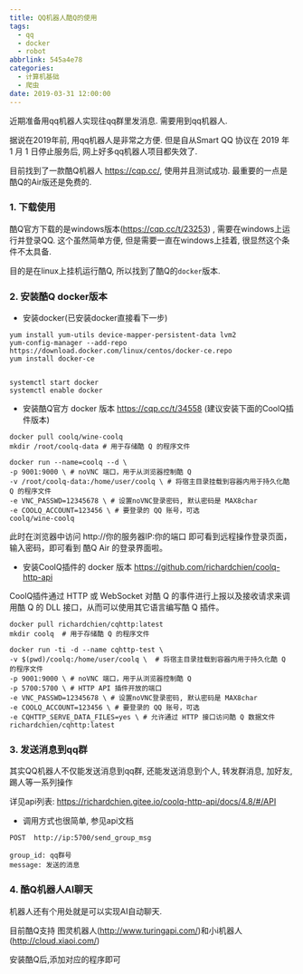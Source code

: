 ```yaml
---
title: QQ机器人酷Q的使用
tags:
  - qq
  - docker
  - robot
abbrlink: 545a4e78
categories:
  - 计算机基础
  - 爬虫
date: 2019-03-31 12:00:00
---
```




近期准备用qq机器人实现往qq群里发消息. 需要用到qq机器人.

据说在2019年前, 用qq机器人是非常之方便. 但是自从Smart QQ 协议在 2019 年 1 月 1 日停止服务后, 网上好多qq机器人项目都失效了.

目前找到了一款酷Q机器人 https://cqp.cc/, 使用并且测试成功.  最重要的一点是酷Q的Air版还是免费的.



<!-- more -->

### 1. 下载使用

酷Q官方下载的是windows版本(https://cqp.cc/t/23253) , 需要在windows上运行并登录QQ. 这个虽然简单方便, 但是需要一直在windows上挂着, 很显然这个条件不太具备.

目的是在linux上挂机运行酷Q, 所以找到了酷Q的`docker`版本.



### 2. 安装酷Q docker版本

+ 安装docker(已安装docker直接看下一步)

```shell
yum install yum-utils device-mapper-persistent-data lvm2
yum-config-manager --add-repo https://download.docker.com/linux/centos/docker-ce.repo
yum install docker-ce


systemctl start docker
systemctl enable docker
```



+ 安装酷Q官方 docker 版本  https://cqp.cc/t/34558 (建议安装下面的CoolQ插件版本)

```shell
docker pull coolq/wine-coolq
mkdir /root/coolq-data # 用于存储酷 Q 的程序文件

docker run --name=coolq --d \
-p 9001:9000 \ # noVNC 端口，用于从浏览器控制酷 Q
-v /root/coolq-data:/home/user/coolq \ # 将宿主目录挂载到容器内用于持久化酷 Q 的程序文件
-e VNC_PASSWD=12345678 \ # 设置noVNC登录密码, 默认密码是 MAX8char
-e COOLQ_ACCOUNT=123456 \ # 要登录的 QQ 账号，可选
coolq/wine-coolq
```

此时在浏览器中访问 http://你的服务器IP:你的端口 即可看到远程操作登录页面，输入密码，即可看到 酷Q Air 的登录界面啦。



+ 安装CoolQ插件的 docker 版本 https://github.com/richardchien/coolq-http-api

CoolQ插件通过 HTTP 或 WebSocket 对酷 Q 的事件进行上报以及接收请求来调用酷 Q 的 DLL 接口，从而可以使用其它语言编写酷 Q 插件。

  

```shell
docker pull richardchien/cqhttp:latest
mkdir coolq  # 用于存储酷 Q 的程序文件

docker run -ti -d --name cqhttp-test \
-v $(pwd)/coolq:/home/user/coolq \  # 将宿主目录挂载到容器内用于持久化酷 Q 的程序文件
-p 9001:9000 \ # noVNC 端口，用于从浏览器控制酷 Q
-p 5700:5700 \ # HTTP API 插件开放的端口
-e VNC_PASSWD=12345678 \ # 设置noVNC登录密码, 默认密码是 MAX8char
-e COOLQ_ACCOUNT=123456 \ # 要登录的 QQ 账号，可选
-e CQHTTP_SERVE_DATA_FILES=yes \ # 允许通过 HTTP 接口访问酷 Q 数据文件
richardchien/cqhttp:latest
```



### 3. 发送消息到qq群

其实QQ机器人不仅能发送消息到qq群, 还能发送消息到个人, 转发群消息, 加好友, 踢人等一系列操作

详见api列表:  https://richardchien.gitee.io/coolq-http-api/docs/4.8/#/API



+ 调用方式也很简单, 参见api文档

```
POST  http://ip:5700/send_group_msg

group_id: qq群号
message: 发送的消息
```



### 4. 酷Q机器人AI聊天

机器人还有个用处就是可以实现AI自动聊天.

目前酷Q支持 图灵机器人(http://www.turingapi.com/)和小i机器人(http://cloud.xiaoi.com/)

安装酷Q后,添加对应的程序即可